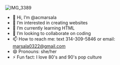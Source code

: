 
![IMG_3389](https://github.com/acmarsala/acmarsala/assets/142348479/bc119642-1e10-4395-9f21-2ccf4ee2d306)



- 👋 Hi, I’m @acmarsala
- 👀 I’m interested in creating websites
- 🌱 I’m currently learning HTML
- 💞️ I’m looking to collaborate on coding
- 📫 How to reach me: text 314-309-5846 or email: marsala0322@gmail.com
- 😄 Pronouns: she/her
- ⚡ Fun fact: I love 80's and 90's pop culture

<!---
acmarsala/acmarsala is a ✨ special ✨ repository because its `README.md` (this file) appears on your GitHub profile.
You can click the Preview link to take a look at your changes.
--->
